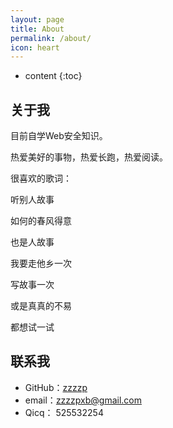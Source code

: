 ```yaml
---
layout: page
title: About
permalink: /about/
icon: heart
---
```


* content
{:toc}

## 关于我

目前自学Web安全知识。


热爱美好的事物，热爱长跑，热爱阅读。

很喜欢的歌词：  

听别人故事     

如何的春风得意   

也是人故事     

我要走他乡一次         　

写故事一次     
      
或是真真的不易       　

都想试一试     



## 联系我

* GitHub：[zzzzp](https://github.com/zzzzp)
* email：zzzzpxb@gmail.com
* Qicq： 525532254